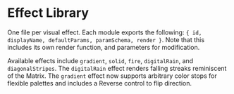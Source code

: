 # Effect Library

One file per visual effect. Each module exports the following:
`{ id, displayName, defaultParams, paramSchema, render }`.
Note that this includes its own render function, and parameters for modification.

Available effects include `gradient`, `solid`, `fire`, `digitalRain`, and `diagonalStripes`.
The `digitalRain` effect renders falling streaks reminiscent of the Matrix.
The `gradient` effect now supports arbitrary color stops for flexible palettes and includes a Reverse control to flip direction.
